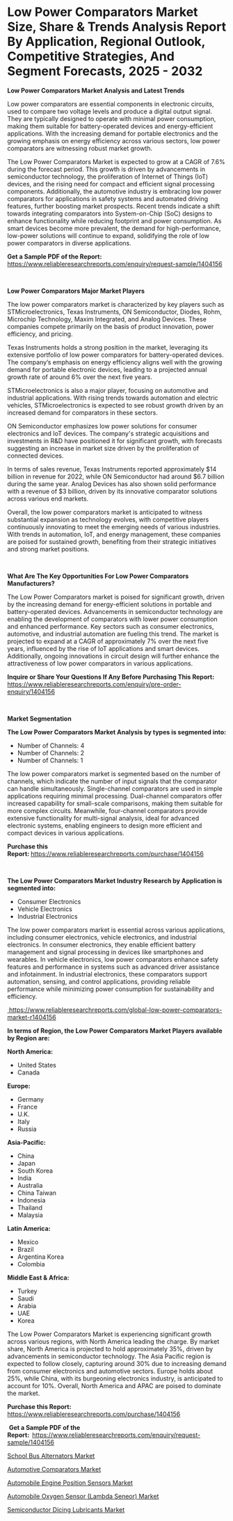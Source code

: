 <p><h1>Low Power Comparators Market Size, Share & Trends Analysis Report By Application, Regional Outlook, Competitive Strategies, And Segment Forecasts, 2025 - 2032</h1></p><p><strong>Low Power Comparators Market Analysis and Latest Trends</strong></p>
<p><p>Low power comparators are essential components in electronic circuits, used to compare two voltage levels and produce a digital output signal. They are typically designed to operate with minimal power consumption, making them suitable for battery-operated devices and energy-efficient applications. With the increasing demand for portable electronics and the growing emphasis on energy efficiency across various sectors, low power comparators are witnessing robust market growth.</p><p>The Low Power Comparators Market is expected to grow at a CAGR of 7.6% during the forecast period. This growth is driven by advancements in semiconductor technology, the proliferation of Internet of Things (IoT) devices, and the rising need for compact and efficient signal processing components. Additionally, the automotive industry is embracing low power comparators for applications in safety systems and automated driving features, further boosting market prospects. Recent trends indicate a shift towards integrating comparators into System-on-Chip (SoC) designs to enhance functionality while reducing footprint and power consumption. As smart devices become more prevalent, the demand for high-performance, low-power solutions will continue to expand, solidifying the role of low power comparators in diverse applications.</p></p>
<p><strong>Get a Sample PDF of the Report:&nbsp;</strong> <a href="https://www.reliableresearchreports.com/enquiry/request-sample/1404156?utm_campaign=16&utm_medium=2&utm_source=Github&utm_content=ia&utm_term=13012025&utm_id=low-power-comparators">https://www.reliableresearchreports.com/enquiry/request-sample/1404156</a></p>
<p>&nbsp;</p>
<p><strong>Low Power Comparators Major Market Players</strong></p>
<p><p>The low power comparators market is characterized by key players such as STMicroelectronics, Texas Instruments, ON Semiconductor, Diodes, Rohm, Microchip Technology, Maxim Integrated, and Analog Devices. These companies compete primarily on the basis of product innovation, power efficiency, and pricing.</p><p>Texas Instruments holds a strong position in the market, leveraging its extensive portfolio of low power comparators for battery-operated devices. The company’s emphasis on energy efficiency aligns well with the growing demand for portable electronic devices, leading to a projected annual growth rate of around 6% over the next five years. </p><p>STMicroelectronics is also a major player, focusing on automotive and industrial applications. With rising trends towards automation and electric vehicles, STMicroelectronics is expected to see robust growth driven by an increased demand for comparators in these sectors.</p><p>ON Semiconductor emphasizes low power solutions for consumer electronics and IoT devices. The company's strategic acquisitions and investments in R&D have positioned it for significant growth, with forecasts suggesting an increase in market size driven by the proliferation of connected devices.</p><p>In terms of sales revenue, Texas Instruments reported approximately $14 billion in revenue for 2022, while ON Semiconductor had around $6.7 billion during the same year. Analog Devices has also shown solid performance with a revenue of $3 billion, driven by its innovative comparator solutions across various end markets.</p><p>Overall, the low power comparators market is anticipated to witness substantial expansion as technology evolves, with competitive players continuously innovating to meet the emerging needs of various industries. With trends in automation, IoT, and energy management, these companies are poised for sustained growth, benefiting from their strategic initiatives and strong market positions.</p></p>
<p>&nbsp;</p>
<p><strong>What Are The Key Opportunities For Low Power Comparators Manufacturers?</strong></p>
<p><p>The Low Power Comparators market is poised for significant growth, driven by the increasing demand for energy-efficient solutions in portable and battery-operated devices. Advancements in semiconductor technology are enabling the development of comparators with lower power consumption and enhanced performance. Key sectors such as consumer electronics, automotive, and industrial automation are fueling this trend. The market is projected to expand at a CAGR of approximately 7% over the next five years, influenced by the rise of IoT applications and smart devices. Additionally, ongoing innovations in circuit design will further enhance the attractiveness of low power comparators in various applications.</p></p>
<p><strong>Inquire or Share Your Questions If Any Before Purchasing This Report:</strong> <a href="https://www.reliableresearchreports.com/enquiry/pre-order-enquiry/1404156?utm_campaign=16&utm_medium=2&utm_source=Github&utm_content=ia&utm_term=13012025&utm_id=low-power-comparators">https://www.reliableresearchreports.com/enquiry/pre-order-enquiry/1404156</a></p>
<p>&nbsp;</p>
<p><strong>Market Segmentation</strong></p>
<p><strong>The Low Power Comparators Market Analysis by types is segmented into:</strong></p>
<p><ul><li>Number of Channels: 4</li><li>Number of Channels: 2</li><li>Number of Channels: 1</li></ul></p>
<p><p>The low power comparators market is segmented based on the number of channels, which indicate the number of input signals that the comparator can handle simultaneously. Single-channel comparators are used in simple applications requiring minimal processing. Dual-channel comparators offer increased capability for small-scale comparisons, making them suitable for more complex circuits. Meanwhile, four-channel comparators provide extensive functionality for multi-signal analysis, ideal for advanced electronic systems, enabling engineers to design more efficient and compact devices in various applications.</p></p>
<p><strong>Purchase this Report:&nbsp;</strong><a href="https://www.reliableresearchreports.com/purchase/1404156?utm_campaign=16&utm_medium=2&utm_source=Github&utm_content=ia&utm_term=13012025&utm_id=low-power-comparators">https://www.reliableresearchreports.com/purchase/1404156</a></p>
<p>&nbsp;</p>
<p><strong>The Low Power Comparators Market Industry Research by Application is segmented into:</strong></p>
<p><ul><li>Consumer Electronics</li><li>Vehicle Electronics</li><li>Industrial Electronics</li></ul></p>
<p><p>The low power comparators market is essential across various applications, including consumer electronics, vehicle electronics, and industrial electronics. In consumer electronics, they enable efficient battery management and signal processing in devices like smartphones and wearables. In vehicle electronics, low power comparators enhance safety features and performance in systems such as advanced driver assistance and infotainment. In industrial electronics, these comparators support automation, sensing, and control applications, providing reliable performance while minimizing power consumption for sustainability and efficiency.</p></p>
<p><a href="https://www.reliableresearchreports.com/global-low-power-comparators-market-r1404156?utm_campaign=16&utm_medium=2&utm_source=Github&utm_content=ia&utm_term=13012025&utm_id=low-power-comparators">&nbsp;https://www.reliableresearchreports.com/global-low-power-comparators-market-r1404156</a></p>
<p><strong>In terms of Region, the Low Power Comparators Market Players available by Region are:</strong></p>
<p>
    <p> <strong> North America: </strong>
        <ul>
            <li>United States</li>
            <li>Canada</li>
        </ul>
        </p> 
    <p> <strong> Europe: </strong>
        <ul>
            <li>Germany</li>
            <li>France</li>
            <li>U.K.</li>
            <li>Italy</li>
            <li>Russia</li>
        </ul>
        </p> 
    <p> <strong> Asia-Pacific: </strong>
        <ul>
            <li>China</li>
            <li>Japan</li>
            <li>South Korea</li>
            <li>India</li>
            <li>Australia</li>
            <li>China Taiwan</li>
            <li>Indonesia</li>
            <li>Thailand</li>
            <li>Malaysia</li>
        </ul>
        </p> 
    <p> <strong> Latin America: </strong>
        <ul>
            <li>Mexico</li>
            <li>Brazil</li>
            <li>Argentina Korea</li>
            <li>Colombia</li>
        </ul>
        </p> 
    <p> <strong> Middle East & Africa: </strong>
        <ul>
            <li>Turkey</li>
            <li>Saudi</li>
            <li>Arabia</li>
            <li>UAE</li>
            <li>Korea</li>
        </ul>
    </p>
    </p>
<p><p>The Low Power Comparators Market is experiencing significant growth across various regions, with North America leading the charge. By market share, North America is projected to hold approximately 35%, driven by advancements in semiconductor technology. The Asia Pacific region is expected to follow closely, capturing around 30% due to increasing demand from consumer electronics and automotive sectors. Europe holds about 25%, while China, with its burgeoning electronics industry, is anticipated to account for 10%. Overall, North America and APAC are poised to dominate the market.</p></p>
<p><strong>Purchase this Report: </strong><a href="https://www.reliableresearchreports.com/purchase/1404156?utm_campaign=16&utm_medium=2&utm_source=Github&utm_content=ia&utm_term=13012025&utm_id=low-power-comparators">https://www.reliableresearchreports.com/purchase/1404156</a></p>
<p>&nbsp;<strong>Get a Sample PDF of the Report:&nbsp;&nbsp;</strong><a href="https://www.reliableresearchreports.com/enquiry/request-sample/1404156?utm_campaign=16&utm_medium=2&utm_source=Github&utm_content=ia&utm_term=13012025&utm_id=low-power-comparators">https://www.reliableresearchreports.com/enquiry/request-sample/1404156</a></p>
<p><strong></strong></p>
<p><p><a href="https://github.com/shirleenfraker87/Market-Research-Report-List-1/blob/main/school-bus-alternators-market.md?utm_campaign=16&utm_medium=2&utm_source=Github&utm_content=ia&utm_term=13012025&utm_id=low-power-comparators">School Bus Alternators Market</a></p><p><a href="https://github.com/mezokathleen834/Market-Research-Report-List-1/blob/main/automotive-comparators-market.md?utm_campaign=16&utm_medium=2&utm_source=Github&utm_content=ia&utm_term=13012025&utm_id=low-power-comparators">Automotive Comparators Market</a></p><p><a href="https://github.com/jerhoskinson197676/Market-Research-Report-List-1/blob/main/automobile-engine-position-sensors-market.md?utm_campaign=16&utm_medium=2&utm_source=Github&utm_content=ia&utm_term=13012025&utm_id=low-power-comparators">Automobile Engine Position Sensors Market</a></p><p><a href="https://github.com/norbeludie83/Market-Research-Report-List-1/blob/main/automobile-oxygen-sensor-lambda-seneor-market.md?utm_campaign=16&utm_medium=2&utm_source=Github&utm_content=ia&utm_term=13012025&utm_id=low-power-comparators">Automobile Oxygen Sensor (Lambda Seneor) Market</a></p><p><a href="https://github.com/JosephineMcguire65/Market-Research-Report-List-1/blob/main/semiconductor-dicing-lubricants-market.md?utm_campaign=16&utm_medium=2&utm_source=Github&utm_content=ia&utm_term=13012025&utm_id=low-power-comparators">Semiconductor Dicing Lubricants Market</a></p></p>